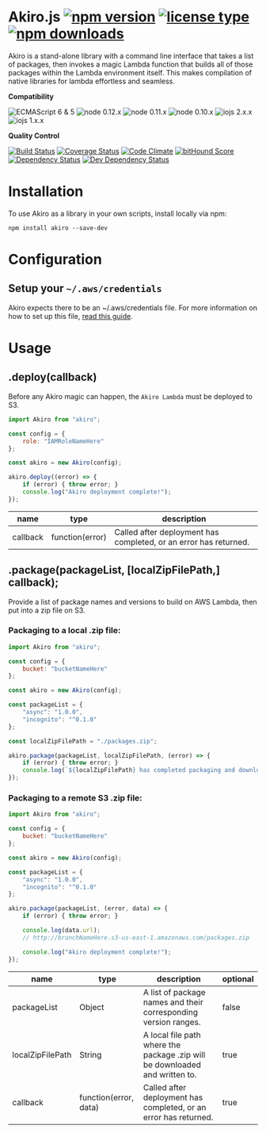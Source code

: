 # Akiro.js [![npm version](https://img.shields.io/npm/v/akiro.svg)](https://www.npmjs.com/package/akiro) [![license type](https://img.shields.io/npm/l/akiro.svg)](https://github.com/FreeAllMedia/akiro.git/blob/master/LICENSE) [![npm downloads](https://img.shields.io/npm/dm/akiro.svg)](https://www.npmjs.com/package/akiro)

Akiro is a stand-alone library with a command line interface that takes a list of packages, then invokes a magic Lambda function that builds all of those packages within the Lambda environment itself. This makes compilation of native libraries for lambda effortless and seamless.

**Compatibility**

![ECMAScript 6 & 5](https://img.shields.io/badge/ECMAScript-6%20/%205-red.svg) ![node 0.12.x](https://img.shields.io/badge/node-0.12.x-brightgreen.svg) ![node 0.11.x](https://img.shields.io/badge/node-0.11.x-brightgreen.svg) ![node 0.10.x](https://img.shields.io/badge/node-0.10.x-brightgreen.svg) ![iojs 2.x.x](https://img.shields.io/badge/iojs-2.x.x-brightgreen.svg) ![iojs 1.x.x](https://img.shields.io/badge/iojs-1.x.x-brightgreen.svg)

**Quality Control**

[![Build Status](https://travis-ci.org/FreeAllMedia/akiro.png?branch=master)](https://travis-ci.org/FreeAllMedia/akiro) [![Coverage Status](https://coveralls.io/repos/FreeAllMedia/akiro/badge.svg)](https://coveralls.io/r/FreeAllMedia/akiro) [![Code Climate](https://codeclimate.com/github/FreeAllMedia/akiro/badges/gpa.svg)](https://codeclimate.com/github/FreeAllMedia/akiro)  [![bitHound Score](https://www.bithound.io/github/FreeAllMedia/akiro/badges/score.svg)](https://www.bithound.io/github/FreeAllMedia/akiro)  [![Dependency Status](https://david-dm.org/FreeAllMedia/akiro.png?theme=shields.io)](https://david-dm.org/FreeAllMedia/akiro?theme=shields.io) [![Dev Dependency Status](https://david-dm.org/FreeAllMedia/akiro/dev-status.svg)](https://david-dm.org/FreeAllMedia/akiro?theme=shields.io#info=devDependencies)

# Installation

To use Akiro as a library in your own scripts, install locally via npm:

``` shell
npm install akiro --save-dev
```

# Configuration

## Setup your `~/.aws/credentials`

Akiro expects there to be an ~/.aws/credentials file. For more information on how to set up this file, [read this guide](http://docs.aws.amazon.com/AWSJavaScriptSDK/guide/node-configuring.html#Credentials_from_the_Shared_Credentials_File_____aws_credentials_).

# Usage

## .deploy(callback)

Before any Akiro magic can happen, the `Akiro Lambda` must be deployed to S3.

``` javascript
import Akiro from "akiro";

const config = {
	role: "IAMRoleNameHere"
};

const akiro = new Akiro(config);

akiro.deploy((error) => {
	if (error) { throw error; }
	console.log("Akiro deployment complete!");
});
```

|name|type|description|
|-|-|-|
|callback|function(error)|Called after deployment has completed, or an error has returned.|

## .package(packageList, [localZipFilePath,] callback);

Provide a list of package names and versions to build on AWS Lambda, then put into a zip file on S3.

### Packaging to a local .zip file:

``` javascript
import Akiro from "akiro";

const config = {
	bucket: "bucketNameHere"
};

const akiro = new Akiro(config);

const packageList = {
	"async": "1.0.0",
	"incognito": "^0.1.0"
};

const localZipFilePath = "./packages.zip";

akiro.package(packageList, localZipFilePath, (error) => {
	if (error) { throw error; }
	console.log(`${localZipFilePath} has completed packaging and downloading.`);
});
```

### Packaging to a remote S3 .zip file:

``` javascript
import Akiro from "akiro";

const config = {
	bucket: "bucketNameHere"
};

const akiro = new Akiro(config);

const packageList = {
	"async": "1.0.0",
	"incognito": "^0.1.0"
};

akiro.package(packageList, (error, data) => {
	if (error) { throw error; }

	console.log(data.url);
	// http://branchNameHere.s3-us-east-1.amazonaws.com/packages.zip

	console.log("Akiro deployment complete!");
});
```

|name|type|description|optional|
|-|-|-|-|
|packageList|Object|A list of package names and their corresponding version ranges.|false|
|localZipFilePath|String|A local file path where the package .zip will be downloaded and written to.|true|
|callback|function(error, data)|Called after deployment has completed, or an error has returned.|true|
